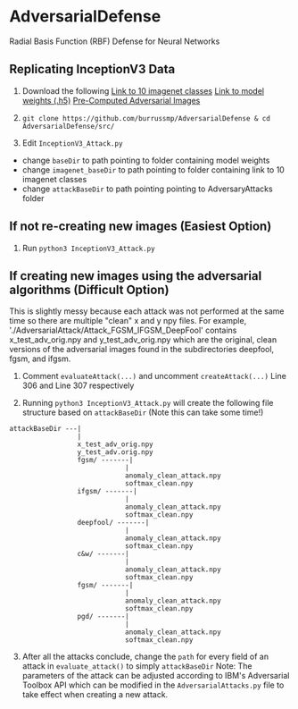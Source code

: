# AdversarialDefense
Radial Basis Function (RBF) Defense for Neural Networks


## Replicating InceptionV3 Data
1. Download the following
[Link to 10 imagenet classes](https://drive.google.com/drive/folders/1gaVBGbIA7qOOq8y1cRXq21tmsmR0LJ4-?usp=sharing)
[Link to model weights (.h5)](https://drive.google.com/drive/folders/1FpTgA-2DbsvMHhPhx3TwKatU52BsxkR9?usp=sharing)
[Pre-Computed Adversarial Images](https://drive.google.com/drive/folders/1eQqUaIa84bIZ8F4I_yCO5DY4hceLyEZ6?usp=sharing)

2. ```git clone https://github.com/burrussmp/AdversarialDefense & cd AdversarialDefense/src/```

3. Edit `InceptionV3_Attack.py`

- change `baseDir` to path pointing to folder containing model weights
- change `imagenet_baseDir` to path pointing to folder containing link to 10 imagenet classes
- change `attackBaseDir` to path pointing pointing to AdversaryAttacks folder

## If not re-creating new images (Easiest Option)
1. Run `python3 InceptionV3_Attack.py`

## If creating new images using the adversarial algorithms (Difficult Option)
This is slightly messy because each attack was not performed at the same time so there are multiple "clean" x and y npy files. For example, './AdversarialAttack/Attack_FGSM_IFGSM_DeepFool' contains x_test_adv_orig.npy and y_test_adv_orig.npy which are the original, clean versions of the adversarial images found in the subdirectories deepfool, fgsm, and ifgsm.

1. Comment `evaluateAttack(...)` and uncomment `createAttack(...)` Line 306 and Line 307 respectively

2. Running `python3 InceptionV3_Attack.py` will create the following file structure based on `attackBaseDir` (Note this can take some time!)

```
attackBaseDir ---|
                 |
                 x_test_adv_orig.npy
                 y_test_adv.orig.npy
                 fgsm/ -------|
                             |
                             anomaly_clean_attack.npy
                             softmax_clean.npy
                 ifgsm/ -------|
                             |
                             anomaly_clean_attack.npy
                             softmax_clean.npy
                 deepfool/ -------|
                             |
                             anomaly_clean_attack.npy
                             softmax_clean.npy
                 c&w/ -------|
                             |
                             anomaly_clean_attack.npy
                             softmax_clean.npy
                 fgsm/ -------|
                             |
                             anomaly_clean_attack.npy
                             softmax_clean.npy
                 pgd/ -------|
                             |
                             anomaly_clean_attack.npy
                             softmax_clean.npy
```
3. After all the attacks conclude, change the `path` for every field of an attack in `evaluate_attack()` to simply `attackBaseDir`
Note: The parameters of the attack can be adjusted according to IBM's Adversarial Toolbox API which can be modified in the `AdversarialAttacks.py` file to take effect when creating a new attack.

